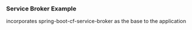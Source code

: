 
### Service Broker Example

incorporates spring-boot-cf-service-broker as the base to the application